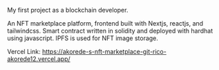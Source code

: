 My first project as a blockchain developer.

An NFT marketplace platform, frontend built with Nextjs, reactjs, and tailwindcss. Smart contract written in solidity and deployed with hardhat using javascript. IPFS is used for NFT image storage.

Vercel Link: https://akorede-s-nft-marketplace-git-rico-akorede12.vercel.app/
